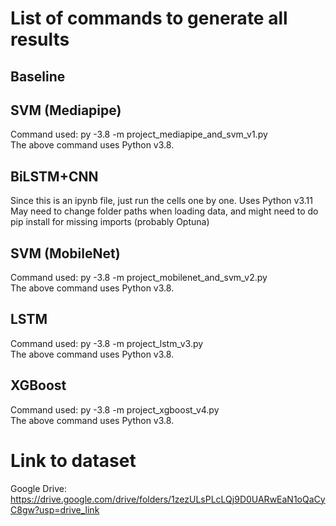 # List of commands to generate all results

## Baseline

## SVM (Mediapipe)
  Command used: py -3.8 -m project_mediapipe_and_svm_v1.py <br />
  The above command uses Python v3.8.
## BiLSTM+CNN
  Since this is an ipynb file, just run the cells one by one. Uses Python v3.11 <br />
  May need to change folder paths when loading data, and might need to do pip install for missing imports (probably Optuna)

## SVM (MobileNet)
  Command used: py -3.8 -m project_mobilenet_and_svm_v2.py <br />
  The above command uses Python v3.8.
## LSTM
  Command used: py -3.8 -m project_lstm_v3.py <br />
  The above command uses Python v3.8.
## XGBoost
  Command used: py -3.8 -m project_xgboost_v4.py <br />
  The above command uses Python v3.8.


# Link to dataset
  Google Drive: https://drive.google.com/drive/folders/1zezULsPLcLQj9D0UARwEaN1oQaCyC8gw?usp=drive_link

